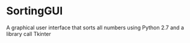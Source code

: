 # SortingGUI
A graphical user interface that sorts all numbers using Python 2.7 and a library call Tkinter 
